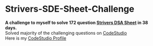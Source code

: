 # Strivers-SDE-Sheet-Challenge
**A challenge to myself to solve 172 question [Strivers DSA Sheet](https://takeuforward.org/interviews/strivers-sde-sheet-top-coding-interview-problems/) in 38 days.**
<br>
Solved majority of the challenging questions on [CodeStudio](https://www.codingninjas.com/codestudio/challenges/striver-sde-challenge)
<br>
Here is my [CodeStudio Profile](https://www.codingninjas.com/studio/profile/d509ed54-f725-4d73-ad49-f4d9a447381c)
